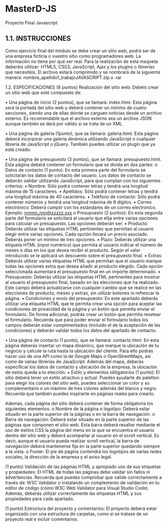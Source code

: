 # MasterD-JS
Proyecto Final Javascript

## 1.1. INSTRUCCIONES ##
Como ejercicio final del módulo se debe crear un sitio web, podrá ser de una
empresa ficticia o vuestro sitio como programadores web. La información no
tiene por qué ser real.
Para la realización de esta maqueta deberéis utilizar: HTML5, CSS3, JavaScript,
Ajax y los plugins o librerías que necesitéis.
El archivo estará comprimido y se nombrará de la siguiente manera:
nombre_apellido1_trabajoJAVASCRIPT.zip o .rar


1.2. ESPECIFICACIONES
(8 puntos) Realización del sitio web:
Debéis crear un sitio web que esté compuesto de:

• Una página de inicio (2 puntos), que se llamará: index.html. Esta página será la portada del sitio web y deberá contener un mínimo de cuatro secciones, siendo una de ellas dónde se carguen noticias desde un archivo
externo. Es recomendable que el archivo externo sea un archivo JSON
aunque también se dará por válido si se trata de un XML.

• Una página de galería (1punto), que se llamará: galeria.html. Esta página
deberá incorporar una galería dinámica utilizando JavaScript o cualquier
librería de JavaScript o jQuery. También puedes utilizar un plugin que ya
esté creado.

• Una página de presupuesto (3 puntos), que se llamará: presupuesto.html.
Esta página deberá contener un formulario que se divida en dos partes:
o Datos de contacto (1 punto): En esta primera parte del formulario
se solicitarán los datos de contacto del usuario. Los datos de contacto se deberán validar utilizando JavaScript, para que cumplan
con los siguientes criterios:
    ▪ Nombre: Sólo podrá contener letras y tendrá una longitud  
    máxima de 15 caracteres.
    ▪ Apellidos: Sólo podrá contener letras y tendrá una longitud máxima de 40 caracteres.
    ▪ Teléfono de contacto: Sólo podrá contener números y
    tendrá una longitud máxima de 9 dígitos.
    ▪ Correo electrónico: Deberá cumplir con los estándares de
    un correo electrónico. Ejemplo: nnnnn_nnn@zzzzz.xxx
o Presupuesto (2 puntos): En esta segunda parte del formulario se solicitará al usuario que elija entre varias opciones para calcular 
    un presupuesto. Las opciones deberán ser:
    ▪ Producto: Deberás utilizar las etiquetas HTML pertinentes que permitan al usuario elegir entre varias opciones. Cada
    opción llevará un precio asociado. Deberás poner un mínimo de tres opciones.
    ▪ Plazo: Deberás utilizar una etiqueta HTML (input numérico)
    que permita al usuario indicar el número de meses o días en los que desea recibir el producto. 
    Según el valor introducido se le aplicará un descuento sobre el presupuesto final.
    ▪ Extras: Deberás utilizar varias etiquetas HTML que permitan que el usuario marque todas las opciones extra que
    desea añadir al producto elegido. Cada opción seleccionada aumentará el presupuesto final en un importe determinado.
    ▪ Presupuesto: Deberás utilizar las etiquetas HTML pertinentes para mostrar al usuario el presupuesto final, basado
    en las elecciones que ha realizado. Este campo deberá actualizarse con cualquier cambio que se realice en las elecciones de producto, meses y extras, sin utilizar      botones ni refrescar la página.
    ▪ Condiciones y envío del presupuesto: En este apartado deberás utilizar una etiqueta HTML que te permita crear
    una opción para aceptar las condiciones de privacidad de la página y un botón que permita enviar el formulario. 
    De forma adicional, podrás crear un botón que permita resetear el formulario. Recuerda que para poder enviar el
    formulario todos los campos deberán estar cumplimentados (incluido el de la aceptación de las condiciones) y 
    deberán validar todos los datos del apartado de contacto.

• Una página de contacto (1 punto), que se llamará: contacto.html. En esta
página deberás insertar un mapa dinámico, que marque la ubicación de
tu negocio y calcule la ruta hasta la ubicación del cliente. Para ello podrás
hacer uso de una API como la de Google Maps o OpenStreetMaps, así
como de varias librerías de JavaScript. Además del mapa, deberás especificar los datos de contacto y ubicación de la empresa, la ubicación de estos queda a tu elección.
• Estilo y elementos obligatorios (1 punto):
El sitio deberá tener un estilo atractivo y actual. Puedes ayudarte de paletton para elegir los colores del sitio web, puedes seleccionar un color y
su complementario o un máximo de tres colores además del blanco y
negro. Recuerda que también puedes inspirarte en páginas reales para
crearlo.

Además, cada página del sitio deberá contener de forma obligatoria los
siguientes elementos:
o Nombre de la página o logotipo: Deberá estar situado en la parte
superior de la páginas o en la barra de navegación.
o Barra de navegación: Deberá estar situado en la parte superior
de las páginas que componen el sitio web. Esta barra deberá resaltar mediante el uso de estilos CSS la página del menú en la
que se encuentra el usuario dentro del sitio web y deberá acompañar al usuario en el scroll vertical. Es decir, aunque el usuario
pueda realizar scroll vertical, la barra de navegación deberá mantenerse fija en la parte superior quedando siempre a la vista.
o Footer: El pie de página contendrá los logotipos de varias redes
sociales, la dirección de la empresa y el aviso legal.

(1 punto) Validación de las páginas HTML y apropiado uso de sus etiquetas y propiedades:
El HTML de todas las páginas debe validar sin fallos ni advertencias. Recuerda
que puedes comprobar que valide correctamente a través de: W3C Validator o
instalando un complemento de validación en tu editor de código (cómo W3C
Web Validator para Visual Studio Code).
Además, deberás utilizar correctamente las etiquetas HTML y sus propiedades
para cada apartado.

(1 punto) Estructura del proyecto y comentarios:
El proyecto deberá estar organizado con una estructura de carpetas, como si se
tratase de un proyecto real e incluir comentarios.
